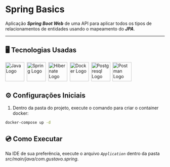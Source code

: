 # Spring Basics

Aplicação ***Spring Boot Web*** de uma API para aplicar todos os tipos de relacionamentos de entidades usando o mapeamento do ***JPA***.

<hr>

## &#x1F5A5; Tecnologias Usadas
<img alt='Java Logo' height='60' width='60' src='https://raw.githubusercontent.com/get-icon/geticon/fc0f660daee147afb4a56c64e12bde6486b73e39/icons/java.svg' />&nbsp;
<img alt='Spring Logo' height='60' width='60' src='https://raw.githubusercontent.com/get-icon/geticon/fc0f660daee147afb4a56c64e12bde6486b73e39/icons/spring.svg' />&nbsp;
<img alt='Hibernate Logo' height='60' width='60' src='https://raw.githubusercontent.com/get-icon/geticon/fc0f660daee147afb4a56c64e12bde6486b73e39/icons/hibernate.svg' />&nbsp;
<img alt='Docker Logo' height='60' width='60' src='https://raw.githubusercontent.com/get-icon/geticon/fc0f660daee147afb4a56c64e12bde6486b73e39/icons/docker-icon.svg' />&nbsp;
<img alt='Postgresql Logo' height='60' width='60' src='https://raw.githubusercontent.com/get-icon/geticon/fc0f660daee147afb4a56c64e12bde6486b73e39/icons/postgresql.svg' />&nbsp;
<img alt='Postman Logo' height='60' width='60' src='https://raw.githubusercontent.com/get-icon/geticon/fc0f660daee147afb4a56c64e12bde6486b73e39/icons/postman.svg' />&nbsp;

## &#x2699; Configurações Iniciais

1. Dentro da pasta do projeto, execute o comando para criar o container docker:
```cmd
docker-compose up -d
```

## &#x1F4BF; Como Executar

Na IDE de sua preferência, execute o arquivo *`Application`* dentro da pasta *src/main/java/com.gustavo.spring*.